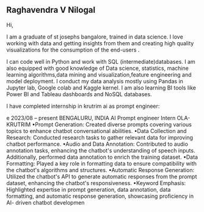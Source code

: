 ## Raghavendra V Nilogal


Hi,

I am a graduate of st josephs bangalore, trained in data science. I love working with data and getting insights from them and creating high quality visualizations for the consumption of the end-users . 

I can code well in Python and work with SQL (intermediate)databases. I am also equipped with good knowledge of Data science, statistics, machine learning algorithms,data mining and visualization,feature engineering and model deployment. I conduct my data analysis mostly using Pandas in Jupyter lab, Google colab and Kaggle kernel. I am also learning BI tools like Power BI and Tableau dashboards and NoSQL databases.

I have completed internship in krutrim ai as prompt engineer: 

e
2023/08 – present
BENGALURU, INDIA
AI Prompt engineer Intern
OLA-KRUTRIM
•Prompt Generation: Created diverse prompts covering various topics to enhance
chatbot conversational abilities.
•Data Collection and Research: Conducted research tasks to gather relevant data for
improving chatbot performance.
•Audio and Data Annotation: Contributed to audio annotation tasks, enhancing the
chatbot's understanding of speech inputs. Additionally, performed data annotation to
enrich the training dataset.
•Data Formatting: Played a key role in formatting data to ensure compatibility with
the chatbot's algorithms and structures.
•Automatic Response Generation: Utilized the chatbot's API to generate automatic
responses from the prompt dataset, enhancing the chatbot's responsiveness.
•Keyword Emphasis: Highlighted expertise in prompt generation, data annotation,
data formatting, and automatic response generation, showcasing proficiency in AI-
driven chatbot developmen
